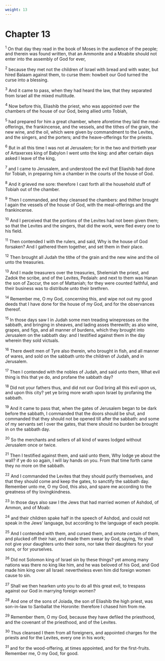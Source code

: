 ```yaml
---
weight: 13
---
```


# Chapter 13

<sup>1</sup> On that day they read in the book of Moses in the audience of the people; and therein was found written, that an Ammonite and a Moabite should not enter into the assembly of God for ever, 

<sup>2</sup> because they met not the children of Israel with bread and with water, but hired Balaam against them, to curse them: howbeit our God turned the curse into a blessing. 

<sup>3</sup> And it came to pass, when they had heard the law, that they separated from Israel all the mixed multitude. 

<sup>4</sup> Now before this, Eliashib the priest, who was appointed over the chambers of the house of our God, being allied unto Tobiah, 

<sup>5</sup> had prepared for him a great chamber, where aforetime they laid the meal-offerings, the frankincense, and the vessels, and the tithes of the grain, the new wine, and the oil, which were given by commandment to the Levites, and the singers, and the porters; and the heave-offerings for the priests. 

<sup>6</sup> But in all this time I was not at Jerusalem; for in the two and thirtieth year of Artaxerxes king of Babylon I went unto the king: and after certain days asked I leave of the king, 

<sup>7</sup> and I came to Jerusalem, and understood the evil that Eliashib had done for Tobiah, in preparing him a chamber in the courts of the house of God. 

<sup>8</sup> And it grieved me sore: therefore I cast forth all the household stuff of Tobiah out of the chamber. 

<sup>9</sup> Then I commanded, and they cleansed the chambers: and thither brought I again the vessels of the house of God, with the meal-offerings and the frankincense. 

<sup>10</sup> And I perceived that the portions of the Levites had not been given them; so that the Levites and the singers, that did the work, were fled every one to his field. 

<sup>11</sup> Then contended I with the rulers, and said, Why is the house of God forsaken? And I gathered them together, and set them in their place. 

<sup>12</sup> Then brought all Judah the tithe of the grain and the new wine and the oil unto the treasuries. 

<sup>13</sup> And I made treasurers over the treasuries, Shelemiah the priest, and Zadok the scribe, and of the Levites, Pedaiah: and next to them was Hanan the son of Zaccur, the son of Mattaniah; for they were counted faithful, and their business was to distribute unto their brethren. 

<sup>14</sup> Remember me, O my God, concerning this, and wipe not out my good deeds that I have done for the house of my God, and for the observances thereof. 

<sup>15</sup> In those days saw I in Judah some men treading winepresses on the sabbath, and bringing in sheaves, and lading asses therewith; as also wine, grapes, and figs, and all manner of burdens, which they brought into Jerusalem on the sabbath day: and I testified against them in the day wherein they sold victuals. 

<sup>16</sup> There dwelt men of Tyre also therein, who brought in fish, and all manner of wares, and sold on the sabbath unto the children of Judah, and in Jerusalem. 

<sup>17</sup> Then I contended with the nobles of Judah, and said unto them, What evil thing is this that ye do, and profane the sabbath day? 

<sup>18</sup> Did not your fathers thus, and did not our God bring all this evil upon us, and upon this city? yet ye bring more wrath upon Israel by profaning the sabbath. 

<sup>19</sup> And it came to pass that, when the gates of Jerusalem began to be dark before the sabbath, I commanded that the doors should be shut, and commanded that they should not be opened till after the sabbath: and some of my servants set I over the gates, that there should no burden be brought in on the sabbath day. 

<sup>20</sup> So the merchants and sellers of all kind of wares lodged without Jerusalem once or twice. 

<sup>21</sup> Then I testified against them, and said unto them, Why lodge ye about the wall? if ye do so again, I will lay hands on you. From that time forth came they no more on the sabbath. 

<sup>22</sup> And I commanded the Levites that they should purify themselves, and that they should come and keep the gates, to sanctify the sabbath day. Remember unto me, O my God, this also, and spare me according to the greatness of thy lovingkindness. 

<sup>23</sup> In those days also saw I the Jews that had married women of Ashdod, of Ammon, and of Moab: 

<sup>24</sup> and their children spake half in the speech of Ashdod, and could not speak in the Jews’ language, but according to the language of each people. 

<sup>25</sup> And I contended with them, and cursed them, and smote certain of them, and plucked off their hair, and made them swear by God, saying, Ye shall not give your daughters unto their sons, nor take their daughters for your sons, or for yourselves. 

<sup>26</sup> Did not Solomon king of Israel sin by these things? yet among many nations was there no king like him, and he was beloved of his God, and God made him king over all Israel: nevertheless even him did foreign women cause to sin. 

<sup>27</sup> Shall we then hearken unto you to do all this great evil, to trespass against our God in marrying foreign women? 

<sup>28</sup> And one of the sons of Joiada, the son of Eliashib the high priest, was son-in-law to Sanballat the Horonite: therefore I chased him from me. 

<sup>29</sup> Remember them, O my God, because they have defiled the priesthood, and the covenant of the priesthood, and of the Levites. 

<sup>30</sup> Thus cleansed I them from all foreigners, and appointed charges for the priests and for the Levites, every one in his work; 

<sup>31</sup> and for the wood-offering, at times appointed, and for the first-fruits. Remember me, O my God, for good. 

